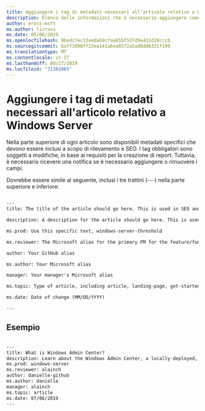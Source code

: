 ```yaml
---
title: Aggiungere i tag di metadati necessari all'articolo relativo a Windows Server
description: Elenco delle informazioni che è necessario aggiungere come tag dei metadati all'inizio degli articoli correlati a Windows Server. I tag obbligatori sono soggetti a modifiche, in base ai requisiti del team e della creazione di report.
author: eross-msft
ms.author: lizross
ms.date: 05/06/2019
ms.openlocfilehash: 9bedc7ec13aedab9cfaa655f537d5e431d20cccb
ms.sourcegitcommit: 6aff3d88ff22ea141a6ea6572a5ad8dd6321f199
ms.translationtype: MT
ms.contentlocale: it-IT
ms.lasthandoff: 09/27/2019
ms.locfileid: "71363965"
---
```

# <a name="add-the-required-metadata-tags-to-your-windows-server-related-article"></a>Aggiungere i tag di metadati necessari all'articolo relativo a Windows Server

Nella parte superiore di ogni articolo sono disponibili metadati specifici che devono essere inclusi a scopo di rilevamento e SEO. I tag obbligatori sono soggetti a modifiche, in base ai requisiti per la creazione di report. Tuttavia, è necessario ricevere una notifica se è necessario aggiungere o rimuovere i campi.

Dovrebbe essere simile al seguente, inclusi i tre trattini (---) nella parte superiore e inferiore:

```markdown

---
title: The title of the article should go here. This is used in SEO and search results.

description: A description for the article should go here. This is used in search results, to provide users with information about whether the article has the information they're looking for.

ms.prod: Use this specific text, windows-server-threshold

ms.reviewer: The Microsoft alias for the primary PM for the feature/functionality

author: Your GitHub alias

ms.author: Your Microsoft alias

manager: Your manager's Microsoft alias

ms.topic: Type of article, including article, landing-page, get-started-article, or reference

ms.date: Date of change (MM/DD/YYYY)

---

```

## <a name="example"></a>Esempio

```markdown

---
title: What is Windows Admin Center?
description: Learn about the Windows Admin Center, a locally-deployed, browser-based management tool set that lets you manage your Windows Servers with no Azure or cloud dependency.
ms.prod: windows-server
ms.reviewer: alainch
author: danielle-github
ms.author: danielle
manager: alainch
ms.topic: article
ms.date: 07/06/2019
---

```